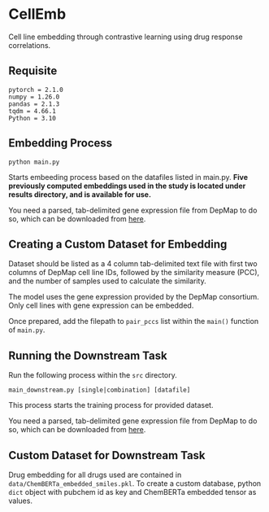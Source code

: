 # CellEmb
Cell line embedding through contrastive learning using drug response correlations.

## Requisite

```
pytorch = 2.1.0
numpy = 1.26.0
pandas = 2.1.3
tqdm = 4.66.1
Python = 3.10
```

## Embedding Process

```
python main.py 
```

Starts embeeding process based on the datafiles listed in main.py. **Five previously computed embeddings used in the study is located under results directory, and is available for use.**

You need a parsed, tab-delimited gene expression file from DepMap to do so, which can be downloaded from [here](https://drive.google.com/file/d/1e4NqNzeGMrjSK0rtFvV-dhu_A3I6QHqB/view?usp=sharing).

## Creating a Custom Dataset for Embedding

Dataset should be listed as a 4 column tab-delimited text file with first two columns of DepMap cell line IDs, followed by the similarity measure (PCC), and the number of samples used to calculate the similarity. 

The model uses the gene expression provided by the DepMap consortium. Only cell lines with gene expression can be embedded. 

Once prepared, add the filepath to ```pair_pccs``` list within the ```main()``` function of ```main.py```.

## Running the Downstream Task
Run the following process within the ```src``` directory.
```
main_downstream.py [single|combination] [datafile]
```
This process starts the training process for provided dataset.

You need a parsed, tab-delimited gene expression file from DepMap to do so, which can be downloaded from [here](https://drive.google.com/file/d/1e4NqNzeGMrjSK0rtFvV-dhu_A3I6QHqB/view?usp=sharing).

## Custom Dataset for Downstream Task

Drug embedding for all drugs used are contained in ```data/ChemBERTa_embedded_smiles.pkl```. To create a custom database, python ```dict``` object with pubchem id as key and ChemBERTa embedded tensor as values. 